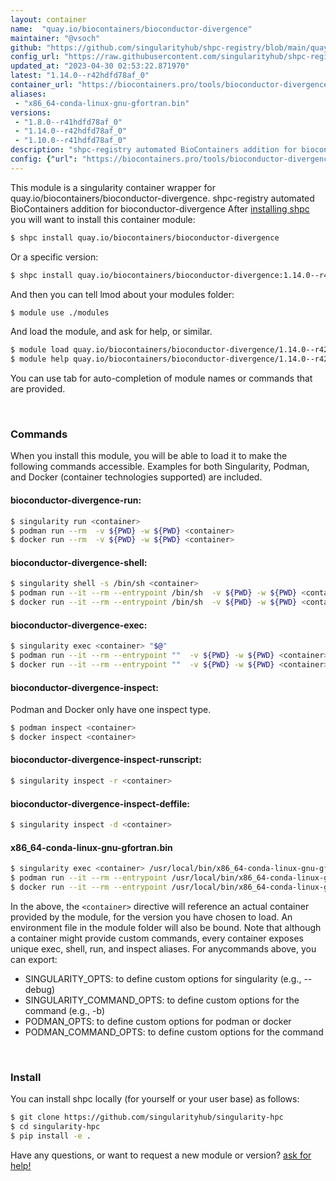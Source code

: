 ```yaml
---
layout: container
name:  "quay.io/biocontainers/bioconductor-divergence"
maintainer: "@vsoch"
github: "https://github.com/singularityhub/shpc-registry/blob/main/quay.io/biocontainers/bioconductor-divergence/container.yaml"
config_url: "https://raw.githubusercontent.com/singularityhub/shpc-registry/main/quay.io/biocontainers/bioconductor-divergence/container.yaml"
updated_at: "2023-04-30 02:53:22.871970"
latest: "1.14.0--r42hdfd78af_0"
container_url: "https://biocontainers.pro/tools/bioconductor-divergence"
aliases:
 - "x86_64-conda-linux-gnu-gfortran.bin"
versions:
 - "1.8.0--r41hdfd78af_0"
 - "1.14.0--r42hdfd78af_0"
 - "1.10.0--r41hdfd78af_0"
description: "shpc-registry automated BioContainers addition for bioconductor-divergence"
config: {"url": "https://biocontainers.pro/tools/bioconductor-divergence", "maintainer": "@vsoch", "description": "shpc-registry automated BioContainers addition for bioconductor-divergence", "latest": {"1.14.0--r42hdfd78af_0": "sha256:2a3680641517a31d069d53debfdf20b66671747601ef9cb322f463f33d57550e"}, "tags": {"1.8.0--r41hdfd78af_0": "sha256:b6eefa30bc8d3bfff867fc3f6da56af55c9d5f98fa5ddcdfd46f61f80be1a7e3", "1.14.0--r42hdfd78af_0": "sha256:2a3680641517a31d069d53debfdf20b66671747601ef9cb322f463f33d57550e", "1.10.0--r41hdfd78af_0": "sha256:c1c6660e2f8090c115a5b243bacff1bd3f74e4be543a541d0c73f7d8b8d810df"}, "docker": "quay.io/biocontainers/bioconductor-divergence", "aliases": {"x86_64-conda-linux-gnu-gfortran.bin": "/usr/local/bin/x86_64-conda-linux-gnu-gfortran.bin"}}
---
```


This module is a singularity container wrapper for quay.io/biocontainers/bioconductor-divergence.
shpc-registry automated BioContainers addition for bioconductor-divergence
After [installing shpc](#install) you will want to install this container module:


```bash
$ shpc install quay.io/biocontainers/bioconductor-divergence
```

Or a specific version:

```bash
$ shpc install quay.io/biocontainers/bioconductor-divergence:1.14.0--r42hdfd78af_0
```

And then you can tell lmod about your modules folder:

```bash
$ module use ./modules
```

And load the module, and ask for help, or similar.

```bash
$ module load quay.io/biocontainers/bioconductor-divergence/1.14.0--r42hdfd78af_0
$ module help quay.io/biocontainers/bioconductor-divergence/1.14.0--r42hdfd78af_0
```

You can use tab for auto-completion of module names or commands that are provided.

<br>

### Commands

When you install this module, you will be able to load it to make the following commands accessible.
Examples for both Singularity, Podman, and Docker (container technologies supported) are included.

#### bioconductor-divergence-run:

```bash
$ singularity run <container>
$ podman run --rm  -v ${PWD} -w ${PWD} <container>
$ docker run --rm  -v ${PWD} -w ${PWD} <container>
```

#### bioconductor-divergence-shell:

```bash
$ singularity shell -s /bin/sh <container>
$ podman run --it --rm --entrypoint /bin/sh  -v ${PWD} -w ${PWD} <container>
$ docker run --it --rm --entrypoint /bin/sh  -v ${PWD} -w ${PWD} <container>
```

#### bioconductor-divergence-exec:

```bash
$ singularity exec <container> "$@"
$ podman run --it --rm --entrypoint ""  -v ${PWD} -w ${PWD} <container> "$@"
$ docker run --it --rm --entrypoint ""  -v ${PWD} -w ${PWD} <container> "$@"
```

#### bioconductor-divergence-inspect:

Podman and Docker only have one inspect type.

```bash
$ podman inspect <container>
$ docker inspect <container>
```

#### bioconductor-divergence-inspect-runscript:

```bash
$ singularity inspect -r <container>
```

#### bioconductor-divergence-inspect-deffile:

```bash
$ singularity inspect -d <container>
```


#### x86_64-conda-linux-gnu-gfortran.bin

```bash
$ singularity exec <container> /usr/local/bin/x86_64-conda-linux-gnu-gfortran.bin
$ podman run --it --rm --entrypoint /usr/local/bin/x86_64-conda-linux-gnu-gfortran.bin   -v ${PWD} -w ${PWD} <container> -c " $@"
$ docker run --it --rm --entrypoint /usr/local/bin/x86_64-conda-linux-gnu-gfortran.bin   -v ${PWD} -w ${PWD} <container> -c " $@"
```



In the above, the `<container>` directive will reference an actual container provided
by the module, for the version you have chosen to load. An environment file in the
module folder will also be bound. Note that although a container
might provide custom commands, every container exposes unique exec, shell, run, and
inspect aliases. For anycommands above, you can export:

 - SINGULARITY_OPTS: to define custom options for singularity (e.g., --debug)
 - SINGULARITY_COMMAND_OPTS: to define custom options for the command (e.g., -b)
 - PODMAN_OPTS: to define custom options for podman or docker
 - PODMAN_COMMAND_OPTS: to define custom options for the command

<br>

### Install

You can install shpc locally (for yourself or your user base) as follows:

```bash
$ git clone https://github.com/singularityhub/singularity-hpc
$ cd singularity-hpc
$ pip install -e .
```

Have any questions, or want to request a new module or version? [ask for help!](https://github.com/singularityhub/singularity-hpc/issues)